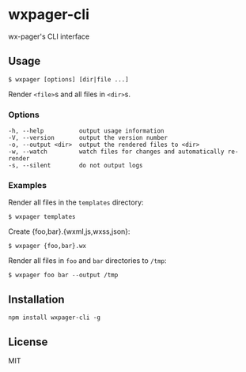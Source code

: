 # wxpager-cli

wx-pager's CLI interface

## Usage

```
$ wxpager [options] [dir|file ...]
```

Render `<file>`s and all files in `<dir>`s.

### Options

```
-h, --help          output usage information
-V, --version       output the version number
-o, --output <dir>  output the rendered files to <dir>
-w, --watch         watch files for changes and automatically re-render
-s, --silent        do not output logs
```

### Examples

Render all files in the `templates` directory:

```
$ wxpager templates
```

Create {foo,bar}.{wxml,js,wxss,json}:

```
$ wxpager {foo,bar}.wx
```

Render all files in `foo` and `bar` directories to `/tmp`:

```
$ wxpager foo bar --output /tmp
```

## Installation

    npm install wxpager-cli -g

## License

MIT
